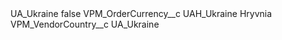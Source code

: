 <?xml version="1.0" encoding="UTF-8"?>
<CustomMetadata xmlns="http://soap.sforce.com/2006/04/metadata" xmlns:xsi="http://www.w3.org/2001/XMLSchema-instance" xmlns:xsd="http://www.w3.org/2001/XMLSchema">
    <label>UA_Ukraine</label>
    <protected>false</protected>
    <values>
        <field>VPM_OrderCurrency__c</field>
        <value xsi:type="xsd:string">UAH_Ukraine Hryvnia</value>
    </values>
    <values>
        <field>VPM_VendorCountry__c</field>
        <value xsi:type="xsd:string">UA_Ukraine</value>
    </values>
</CustomMetadata>
